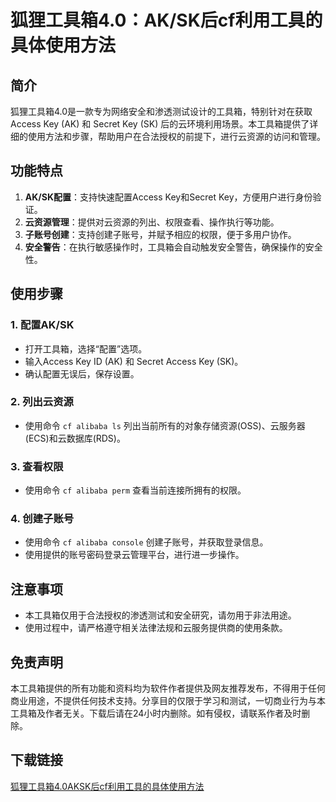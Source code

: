 # 狐狸工具箱4.0：AK/SK后cf利用工具的具体使用方法

## 简介

狐狸工具箱4.0是一款专为网络安全和渗透测试设计的工具箱，特别针对在获取Access Key (AK) 和 Secret Key (SK) 后的云环境利用场景。本工具箱提供了详细的使用方法和步骤，帮助用户在合法授权的前提下，进行云资源的访问和管理。

## 功能特点

1. **AK/SK配置**：支持快速配置Access Key和Secret Key，方便用户进行身份验证。
2. **云资源管理**：提供对云资源的列出、权限查看、操作执行等功能。
3. **子账号创建**：支持创建子账号，并赋予相应的权限，便于多用户协作。
4. **安全警告**：在执行敏感操作时，工具箱会自动触发安全警告，确保操作的安全性。

## 使用步骤

### 1. 配置AK/SK

- 打开工具箱，选择“配置”选项。
- 输入Access Key ID (AK) 和 Secret Access Key (SK)。
- 确认配置无误后，保存设置。

### 2. 列出云资源

- 使用命令 `cf alibaba ls` 列出当前所有的对象存储资源(OSS)、云服务器(ECS)和云数据库(RDS)。

### 3. 查看权限

- 使用命令 `cf alibaba perm` 查看当前连接所拥有的权限。

### 4. 创建子账号

- 使用命令 `cf alibaba console` 创建子账号，并获取登录信息。
- 使用提供的账号密码登录云管理平台，进行进一步操作。

## 注意事项

- 本工具箱仅用于合法授权的渗透测试和安全研究，请勿用于非法用途。
- 使用过程中，请严格遵守相关法律法规和云服务提供商的使用条款。

## 免责声明

本工具箱提供的所有功能和资料均为软件作者提供及网友推荐发布，不得用于任何商业用途，不提供任何技术支持。分享目的仅限于学习和测试，一切商业行为与本工具箱及作者无关。下载后请在24小时内删除。如有侵权，请联系作者及时删除。

## 下载链接

[狐狸工具箱4.0AKSK后cf利用工具的具体使用方法](https://pan.quark.cn/s/531786fca90a)
